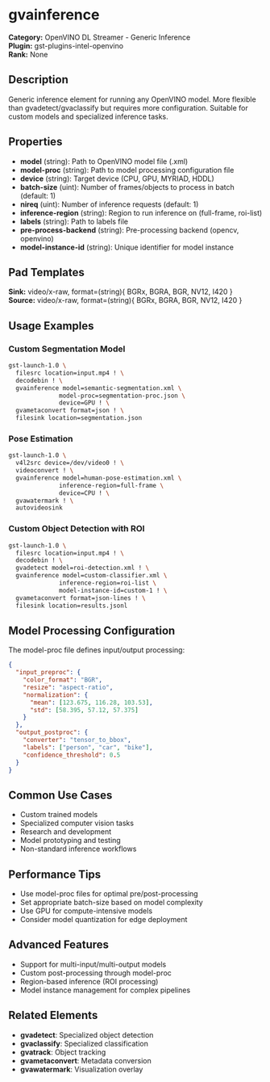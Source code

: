 # gvainference

**Category:** OpenVINO DL Streamer - Generic Inference  
**Plugin:** gst-plugins-intel-openvino  
**Rank:** None  

## Description
Generic inference element for running any OpenVINO model. More flexible than gvadetect/gvaclassify but requires more configuration. Suitable for custom models and specialized inference tasks.

## Properties
- **model** (string): Path to OpenVINO model file (.xml)
- **model-proc** (string): Path to model processing configuration file
- **device** (string): Target device (CPU, GPU, MYRIAD, HDDL)
- **batch-size** (uint): Number of frames/objects to process in batch (default: 1)
- **nireq** (uint): Number of inference requests (default: 1)
- **inference-region** (string): Region to run inference on (full-frame, roi-list)
- **labels** (string): Path to labels file
- **pre-process-backend** (string): Pre-processing backend (opencv, openvino)
- **model-instance-id** (string): Unique identifier for model instance

## Pad Templates
**Sink:** video/x-raw, format=(string){ BGRx, BGRA, BGR, NV12, I420 }  
**Source:** video/x-raw, format=(string){ BGRx, BGRA, BGR, NV12, I420 }

## Usage Examples

### Custom Segmentation Model
```bash
gst-launch-1.0 \
  filesrc location=input.mp4 ! \
  decodebin ! \
  gvainference model=semantic-segmentation.xml \
              model-proc=segmentation-proc.json \
              device=GPU ! \
  gvametaconvert format=json ! \
  filesink location=segmentation.json
```

### Pose Estimation
```bash
gst-launch-1.0 \
  v4l2src device=/dev/video0 ! \
  videoconvert ! \
  gvainference model=human-pose-estimation.xml \
              inference-region=full-frame \
              device=CPU ! \
  gvawatermark ! \
  autovideosink
```

### Custom Object Detection with ROI
```bash
gst-launch-1.0 \
  filesrc location=input.mp4 ! \
  decodebin ! \
  gvadetect model=roi-detection.xml ! \
  gvainference model=custom-classifier.xml \
              inference-region=roi-list \
              model-instance-id=custom-1 ! \
  gvametaconvert format=json-lines ! \
  filesink location=results.jsonl
```

## Model Processing Configuration
The model-proc file defines input/output processing:

```json
{
  "input_preproc": {
    "color_format": "BGR",
    "resize": "aspect-ratio",
    "normalization": {
      "mean": [123.675, 116.28, 103.53],
      "std": [58.395, 57.12, 57.375]
    }
  },
  "output_postproc": {
    "converter": "tensor_to_bbox",
    "labels": ["person", "car", "bike"],
    "confidence_threshold": 0.5
  }
}
```

## Common Use Cases
- Custom trained models
- Specialized computer vision tasks
- Research and development
- Model prototyping and testing
- Non-standard inference workflows

## Performance Tips
- Use model-proc files for optimal pre/post-processing
- Set appropriate batch-size based on model complexity
- Use GPU for compute-intensive models
- Consider model quantization for edge deployment

## Advanced Features
- Support for multi-input/multi-output models
- Custom post-processing through model-proc
- Region-based inference (ROI processing)
- Model instance management for complex pipelines

## Related Elements
- **gvadetect**: Specialized object detection
- **gvaclassify**: Specialized classification
- **gvatrack**: Object tracking
- **gvametaconvert**: Metadata conversion
- **gvawatermark**: Visualization overlay
